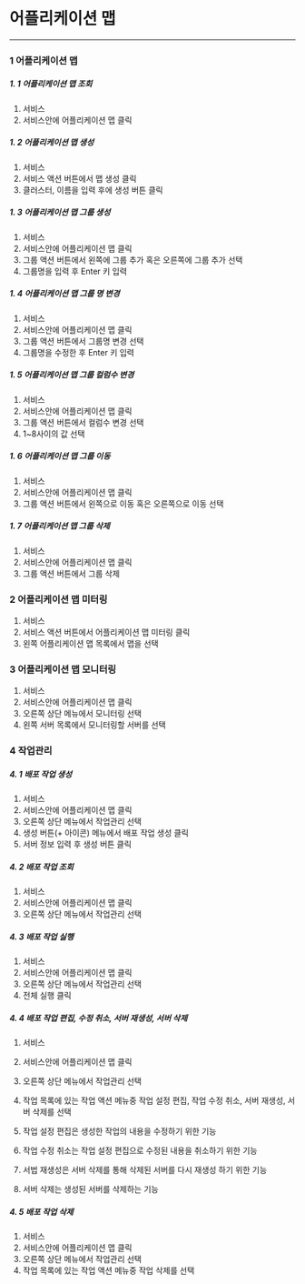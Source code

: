 # 어플리케이션 맵

---

### 1 어플리케이션 맵

##### 1. 1 어플리케이션 맵 조회

1. 서비스
2. 서비스안에 어플리케이션 맵 클릭

##### 1. 2 어플리케이션 맵 생성

1. 서비스
2. 서비스 액션 버튼에서 맵 생성 클릭
3. 클러스터, 이름을 입력 후에 생성 버튼 클릭 

##### 1. 3 어플리케이션 맵 그룹 생성

1. 서비스
2. 서비스안에 어플리케이션 맵 클릭
3. 그룹 액션 버튼에서 왼쪽에 그룹 추가 혹은 오른쪽에 그룹 추가 선택
4. 그룹명을 입력 후 Enter 키 입력

##### 1. 4 어플리케이션 맵 그룹 명 변경

1. 서비스
2. 서비스안에 어플리케이션 맵 클릭
3. 그룹 액션 버튼에서 그룹명 변경 선택
4. 그룹명을 수정한 후 Enter 키 입력

##### 1. 5 어플리케이션 맵 그룹 컬럼수 변경

1. 서비스
2. 서비스안에 어플리케이션 맵 클릭
3. 그룹 액션 버튼에서 컬럼수 변경 선택
4. 1~8사이의 값 선택

##### 1. 6 어플리케이션 맵 그룹 이동

1. 서비스
2. 서비스안에 어플리케이션 맵 클릭
3. 그룹 액션 버튼에서 왼쪽으로 이동 혹은 오른쪽으로 이동 선택

##### 1. 7 어플리케이션 맵 그룹 삭제

1. 서비스
2. 서비스안에 어플리케이션 맵 클릭
3. 그룹 액션 버튼에서 그룹 삭제

### 2 어플리케이션 맵 미터링

1. 서비스
2. 서비스 액션 버튼에서 어플리케이션 맵 미터링 클릭
3. 왼쪽 어플리케이션 맵 목록에서 맵을 선택 

### 3 어플리케이션 맵 모니터링

1. 서비스
2. 서비스안에 어플리케이션 맵 클릭
3. 오른쪽 상단 메뉴에서 모니터링 선택
4. 왼쪽 서버 목록에서 모니터링할 서버를 선택

### 4 작업관리

##### 4. 1 배포 작업 생성

1. 서비스
2. 서비스안에 어플리케이션 맵 클릭
3. 오른쪽 상단 메뉴에서 작업관리 선택
4. 생성 버튼\(+ 아이콘\) 메뉴에서 배포 작업 생성 클릭
5. 서버 정보 입력 후 생성 버튼 클릭

##### 4. 2 배포 작업 조회

1. 서비스
2. 서비스안에 어플리케이션 맵 클릭
3. 오른쪽 상단 메뉴에서 작업관리 선택

##### 4. 3 배포 작업 실행

1. 서비스
2. 서비스안에 어플리케이션 맵 클릭
3. 오른쪽 상단 메뉴에서 작업관리 선택
4. 전체 실행 클릭

##### 4. 4 배포 작업 편집, 수정 취소, 서버 재생성, 서버 삭제

1. 서비스
2. 서비스안에 어플리케이션 맵 클릭
3. 오른쪽 상단 메뉴에서 작업관리 선택
4. 작업 목록에 있는 작업 액션 메뉴중 작업 설정 편집, 작업 수정 취소, 서버 재생성, 서버 삭제를 선택

5. 작업 설정 편집은 생성한 작업의 내용을 수정하기 위한 기능

6. 작업 수정 취소는 작업 설정 편집으로 수정된 내용을 취소하기 위한 기능
7. 서법 재생성은 서버 삭제를 통해 삭제된 서버를 다시 재생성 하기 위한 기능
8. 서버 삭제는 생성된 서버를 삭제하는 기능

##### 4. 5 배포 작업 삭제

1. 서비스
2. 서비스안에 어플리케이션 맵 클릭
3. 오른쪽 상단 메뉴에서 작업관리 선택
4. 작업 목록에 있는 작업 액션 메뉴중 작업 삭제를 선택



